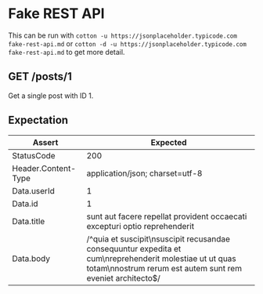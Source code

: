 # Fake REST API

This can be run with `cotton -u https://jsonplaceholder.typicode.com fake-rest-api.md` or `cotton -d -u https://jsonplaceholder.typicode.com fake-rest-api.md` to get more detail.

## GET /posts/1

Get a single post with ID 1.

## Expectation

| Assert | Expected |
| - | - |
| StatusCode | 200 |
| Header.Content-Type | application/json; charset=utf-8 |
| Data.userId | 1 |
| Data.id | 1 |
| Data.title | sunt aut facere repellat provident occaecati excepturi optio reprehenderit |
| Data.body | /^quia et suscipit\nsuscipit recusandae consequuntur expedita et cum\nreprehenderit molestiae ut ut quas totam\nnostrum rerum est autem sunt rem eveniet architecto$/ |
